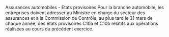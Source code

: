Assurances automobiles - Etats provisoires
Pour la branche automobile, les entreprises doivent adresser au Ministre en charge du secteur des assurances et à la Commission de Contrôle, au plus tard le 31 mars de chaque année, des états provisoires C10a et C10b relatifs aux opérations réalisées au cours du précédent exercice.